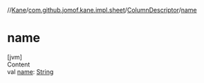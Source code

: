 //[Kane](../../index.md)/[com.github.jomof.kane.impl.sheet](../index.md)/[ColumnDescriptor](index.md)/[name](name.md)



# name  
[jvm]  
Content  
val [name](name.md): [String](https://kotlinlang.org/api/latest/jvm/stdlib/kotlin/-string/index.html)  



